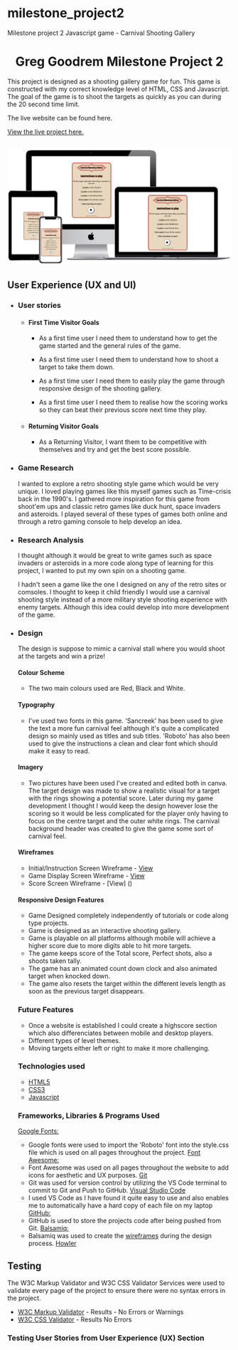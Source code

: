 # milestone_project2
Milestone project 2 Javascript game - Carnival Shooting Gallery


<h1 align="center">Greg Goodrem Milestone Project 2</h1>

This project is designed as a shooting gallery game for fun. This game is constructed with my correct knowledge level of HTML, CSS and Javascript. The goal of the game is to shoot the targets as quickly as you can during the 20 second time limit.

The live website can be found here.

[View the live project here.](https://codegreg1.github.io/milestone_project2/)

<h2 align="center"><img src="assets/media/mock-up.png"></h2>

## User Experience (UX and UI)

-   ### User stories

    -   #### First Time Visitor Goals

        - As a first time user I need them to understand how to get the game started and the general rules of the game. 
        
        - As a first time user I need them to understand how to shoot a target to take them down.

        - As a first time user I need them to easily play the game through responsive design of the shooting gallery.

        - As a first time user I need them to realise how the scoring works so they can beat their previous score next time they play. 

    -   #### Returning Visitor Goals

        - As a Returning Visitor, I want them to be competitive with themselves and try and get the best score possible. 


-   ###  Game Research  
    
    I wanted to explore a retro shooting style game which would be very unique. I loved playing games like this myself games such as Time-crisis back in the 1990's. I gathered more inspiration for this game from shoot'em ups and classic retro games like duck hunt, space invaders and asteroids.
    I played several of these types of games both online and through a retro gaming console to help develop an idea.
    
-   ### Research Analysis
    I thought although it would be great to write games such as space invaders or asteroids in a more code along type of learning for this project, I wanted to put my own spin on a shooting game.
    
    I hadn't seen a game like the one I designed on any of the retro sites or comsoles. 
    I thought to keep it child friendly I would use a carnival shooting style instead of a more military style shooting experience with enemy targets.
    Although this idea could develop into more development of the game.


-   ### Design
    The design is suppose to mimic a carnival stall where you would shoot at the targets and win a prize!

    #### Colour Scheme
    -   The two main colours used are Red, Black and White.
   
    #### Typography
    -   I've used two fonts in this game.
    'Sancreek' has been used to give the text a more fun carnival feel although it's quite a complicated design so mainly used as titles and sub titles.
    'Roboto' has also been used to give the instructions a clean and clear font which should make it easy to read.

    #### Imagery
    -   Two pictures have been used I've created and edited both in canva.
    The target design was made to show a realistic visual for a target with the rings showing a potential score. 
    Later during my game development I thought I would keep the design however lose the scoring so it would be less complicated for the player only having to focus on the centre target and the outer white rings.
    The carnival background header was created to give the game some sort of carnival feel.

    #### Wireframes
    -   Initial/Instruction Screen Wireframe - [View]()
    -   Game Display Screen Wireframe - [View]()
    -   Score Screen Wireframe - [View] ()


    #### Responsive Design Features
    - Game Designed completely independently of tutorials or code along type projects.
    - Game is designed as an interactive shooting gallery.
    - Game is playable on all platforms although mobile will achieve a higher score due to more digits able to hit more targets.
    - The game keeps score of the Total score, Perfect shots, also a shoots taken tally.
    - The game has an animated count down clock and also animated target when knocked down.
    - The game also resets the target within the different levels length as soon as the previous target disappears.
        
    ### Future Features
    -   Once a website is established I could create a highscore section which also differenciates between mobile and desktop players.    
    -   Different types of level themes.
    -   Moving targets either left or right to make it more challenging.

    ### Technologies used
    -   [HTML5](https://en.wikipedia.org/wiki/HTML5)
    -   [CSS3](https://en.wikipedia.org/wiki/Cascading_Style_Sheets)
    -   [Javascript]()

    ### Frameworks, Libraries & Programs Used

    [Google Fonts:](https://fonts.google.com/)
    - Google fonts were used to import the 'Roboto' font into the style.css file which is used on all pages throughout the project.
    [Font Awesome:](https://fontawesome.com/)
    - Font Awesome was used on all pages throughout the website to add icons for aesthetic and UX purposes.
    [Git](https://git-scm.com/)
    - Git was used for version control by utilizing the VS Code terminal to commit to Git and Push to GitHub.
    [Visual Studio Code](https://code.visualstudio.com)
    - I used VS Code as I have found it quite easy to use and also enables me to automatically have a hard copy of each file on my laptop
    [GitHub:](https://github.com/)
    - GitHub is used to store the projects code after being pushed from Git.
    [Balsamiq:](https://balsamiq.com/)
    - Balsamiq was used to create the [wireframes](https://github.com/) during the design process.
    [Howler](https://howlerjs.com)


## Testing

The W3C Markup Validator and W3C CSS Validator Services were used to validate every page of the project to ensure there were no syntax errors in the project.

- [W3C Markup Validator](https://validator.w3.org/nu/?doc=https%3A%2F%2Fcodegreg1.github.io%2Fmilestone_project2%2F) - Results - No Errors or Warnings
- [W3C CSS Validator](https://jigsaw.w3.org/css-validator/validator?uri=https%3A%2F%2Fcodegreg1.github.io%2Fmilestone_1_greg_goodrem%2Fassets%2Fcss%2Fstyle.css&profile=css3svg&usermedium=all&warning=1&vextwarning=&lang=en) - Results No Errors

### Testing User Stories from User Experience (UX) Section
